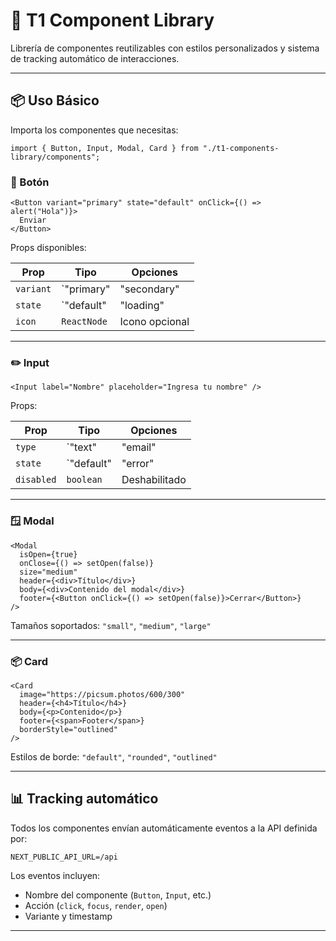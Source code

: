 # 🧱 T1 Component Library

Librería de componentes reutilizables con estilos personalizados y sistema de tracking automático de interacciones.

---

## 📦 Uso Básico

Importa los componentes que necesitas:

```tsx
import { Button, Input, Modal, Card } from "./t1-components-library/components";
```

### 🔘 Botón

```tsx
<Button variant="primary" state="default" onClick={() => alert("Hola")}>
  Enviar
</Button>
```

Props disponibles:

| Prop       | Tipo                                 | Opciones                            |
|------------|--------------------------------------|-------------------------------------|
| `variant`  | `"primary" | "secondary" | "danger"` | Estilo visual                       |
| `state`    | `"default" | "loading" | "disabled"` | Estado del botón                   |
| `icon`     | `ReactNode`                          | Icono opcional                      |

---

### ✏️ Input

```tsx
<Input label="Nombre" placeholder="Ingresa tu nombre" />
```

Props:

| Prop       | Tipo                        | Opciones             |
|------------|-----------------------------|----------------------|
| `type`     | `"text" | "email" | "password"` | Tipo de input        |
| `state`    | `"default" | "error" | "success"` | Estado de validación |
| `disabled` | `boolean`                   | Deshabilitado        |

---

### 🪟 Modal

```tsx
<Modal
  isOpen={true}
  onClose={() => setOpen(false)}
  size="medium"
  header={<div>Título</div>}
  body={<div>Contenido del modal</div>}
  footer={<Button onClick={() => setOpen(false)}>Cerrar</Button>}
/>
```

Tamaños soportados: `"small"`, `"medium"`, `"large"`

---

### 📦 Card

```tsx
<Card
  image="https://picsum.photos/600/300"
  header={<h4>Título</h4>}
  body={<p>Contenido</p>}
  footer={<span>Footer</span>}
  borderStyle="outlined"
/>
```

Estilos de borde: `"default"`, `"rounded"`, `"outlined"`

---

## 📊 Tracking automático

Todos los componentes envían automáticamente eventos a la API definida por:

```
NEXT_PUBLIC_API_URL=/api
```

Los eventos incluyen:
- Nombre del componente (`Button`, `Input`, etc.)
- Acción (`click`, `focus`, `render`, `open`)
- Variante y timestamp

---
